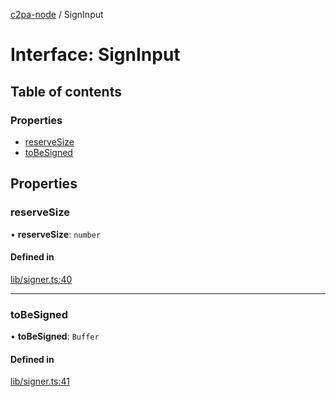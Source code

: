 [c2pa-node](../README.md) / SignInput

# Interface: SignInput

## Table of contents

### Properties

- [reserveSize](SignInput.md#reservesize)
- [toBeSigned](SignInput.md#tobesigned)

## Properties

### reserveSize

• **reserveSize**: `number`

#### Defined in

[lib/signer.ts:40](https://github.com/contentauth/c2pa-node/blob/9a5e055/js-src/lib/signer.ts#L40)

___

### toBeSigned

• **toBeSigned**: `Buffer`

#### Defined in

[lib/signer.ts:41](https://github.com/contentauth/c2pa-node/blob/9a5e055/js-src/lib/signer.ts#L41)
